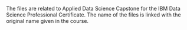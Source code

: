 The files are related to Applied Data Science Capstone for the IBM Data Science Professional Certificate.
The name of the files is linked with the original name given in the course.
